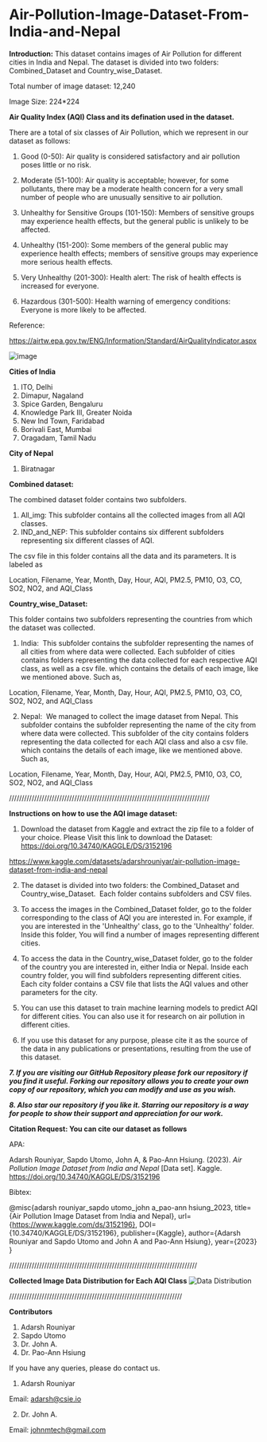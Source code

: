 # Air-Pollution-Image-Dataset-From-India-and-Nepal

**Introduction:**
This dataset contains images of Air Pollution for different cities in India and Nepal.
The dataset is divided into two folders: Combined_Dataset and Country_wise_Dataset.

Total number of image dataset: 12,240

Image Size: 224*224

**Air Quality Index (AQI) Class and its defination used in the dataset.**

There are a total of six classes of Air Pollution, which we represent in our dataset as follows:

1. Good (0-50): Air quality is considered satisfactory and air pollution poses little or no risk.

2. Moderate (51-100): Air quality is acceptable; however, for some pollutants, there may be a moderate health concern for a very small number of people who are unusually sensitive to air pollution.

3. Unhealthy for Sensitive Groups (101-150): Members of sensitive groups may experience health effects, but the general public is unlikely to be affected.

4. Unhealthy (151-200): Some members of the general public may experience health effects; members of sensitive groups may experience more serious health effects.

5. Very Unhealthy (201-300): Health alert: The risk of health effects is increased for everyone.

6. Hazardous (301-500): Health warning of emergency conditions: Everyone is more likely to be affected.

Reference: 

https://airtw.epa.gov.tw/ENG/Information/Standard/AirQualityIndicator.aspx


![image](https://user-images.githubusercontent.com/111570911/233039078-bc9d5120-d857-48f2-8132-6259ebf68f4b.png)

**Cities of India**

1. ITO, Delhi
2. Dimapur, Nagaland
3. Spice Garden, Bengaluru
4. Knowledge  Park III, Greater Noida
5. New Ind Town, Faridabad
6. Borivali East, Mumbai
7. Oragadam, Tamil Nadu

**City of Nepal**
1. Biratnagar



**Combined dataset:**

The combined dataset folder contains two subfolders.
1. All_img: This subfolder contains all the collected images from all AQI classes.
2. IND_and_NEP: This subfolder contains six different subfolders representing six different classes of AQI.

The csv file in this folder contains all the data and its parameters.
It is labeled as

Location, Filename, Year, Month, Day, Hour, AQI, PM2.5, PM10, O3, CO, SO2, NO2, and AQI_Class

**Country_wise_Dataset:**

This folder contains two subfolders representing the countries from which the dataset was collected.

1. India: 
This subfolder contains the subfolder representing the names of all cities from where data were collected.
Each subfolder of cities contains folders representing the data collected for each respective AQI class, as well as a csv file.
which contains the details of each image, like we mentioned above.
Such as,

Location, Filename, Year, Month, Day, Hour, AQI, PM2.5, PM10, O3, CO, SO2, NO2, and AQI_Class


2. Nepal: 
We managed to collect the image dataset from Nepal.
This subfolder contains the subfolder representing the name of the city from where data were collected.
This subfolder of the city contains folders representing the data collected for each AQI class and also a csv file.
which contains the details of each image, like we mentioned above.
Such as,

Location, Filename, Year, Month, Day, Hour, AQI, PM2.5, PM10, O3, CO, SO2, NO2, and AQI_Class

////////////////////////////////////////////////////////////////////////////////


****Instructions on how to use the AQI image dataset:****

1. Download the dataset from Kaggle and extract the zip file to a folder of your choice. Please Visit this link to download the Dataset:
https://doi.org/10.34740/KAGGLE/DS/3152196

https://www.kaggle.com/datasets/adarshrouniyar/air-pollution-image-dataset-from-india-and-nepal

2. The dataset is divided into two folders: the Combined_Dataset and Country_wise_Dataset. 
Each folder contains subfolders and CSV files.

3. To access the images in the Combined_Dataset folder, go to the folder corresponding to the class of AQI you are interested in.
For example, if you are interested in the 'Unhealthy' class, go to the 'Unhealthy' folder. Inside this folder,
You will find a number of images representing different cities.

4. To access the data in the Country_wise_Dataset folder, go to the folder of the country you are interested in, either India or Nepal.
Inside each country folder, you will find subfolders representing different cities.
Each city folder contains a CSV file that lists the AQI values and other parameters for the city.

5. You can use this dataset to train machine learning models to predict AQI for different cities.
You can also use it for research on air pollution in different cities.

6. If you use this dataset for any purpose, please cite it as the source of the data in any publications or presentations,
resulting from the use of this dataset.

***7. If you are visiting our GitHub Repository please fork our repository if you find it useful. Forking our repository allows you to create your own copy of our repository, which you can modify and use as you wish.***

***8. Also star our repository if you like it. Starring our repository is a way for people to show their support and appreciation for our work.***

**Citation Request: You can cite our dataset as follows**

APA:

Adarsh Rouniyar, Sapdo Utomo, John A, &amp; Pao-Ann Hsiung. (2023). <i>Air Pollution Image Dataset from India and Nepal</i> [Data set]. Kaggle. https://doi.org/10.34740/KAGGLE/DS/3152196

Bibtex:

 @misc{adarsh rouniyar_sapdo utomo_john a_pao-ann hsiung_2023,
	title={Air Pollution Image Dataset from India and Nepal},
	url={https://www.kaggle.com/ds/3152196},
	DOI={10.34740/KAGGLE/DS/3152196},
	publisher={Kaggle},
	author={Adarsh Rouniyar and Sapdo Utomo and John A and Pao-Ann Hsiung},
	year={2023}
}

///////////////////////////////////////////////////////////////////////////

**Collected Image Data Distribution for Each AQI Class**
![Data Distribution](https://user-images.githubusercontent.com/111570911/232965276-6c7e5726-308c-478d-a9cd-3654de8a3835.png)


/////////////////////////////////////////////////////////////////////



**Contributors**
1. Adarsh Rouniyar
2. Sapdo Utomo
3. Dr. John A.
4. Dr. Pao-Ann Hsiung


If you have any queries, please do contact us.
1. Adarsh Rouniyar

Email: adarsh@csie.io

2. Dr. John A.

Email: johnmtech@gmail.com 
